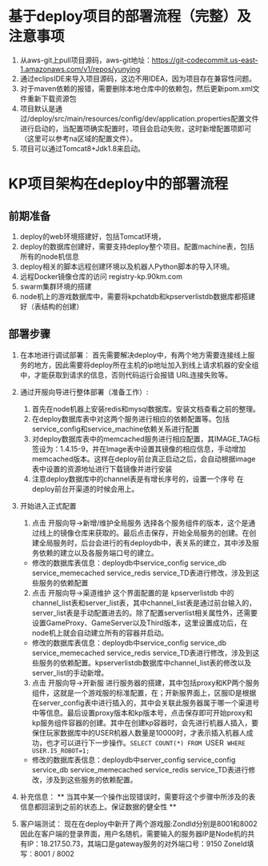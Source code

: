 # 基于deploy项目的部署流程（完整）及注意事项
1. 从aws-git上pull项目源码，aws-git地址：https://git-codecommit.us-east-1.amazonaws.com/v1/repos/yunying
2. 通过eclipsIDE来导入项目源码，这边不用IDEA，因为项目存在兼容性问题。
3. 对于maven依赖的报错，需要删除本地仓库中的依赖包，然后更新pom.xml文件重新下载资源包
4. 项目默认是通过/deploy/src/main/resources/config/dev/application.properties配置文件进行启动的，当配置项确实配置时，项目会启动失败，这时新增配置项即可（这里可以参考na区域的配置文件）。
5. 项目可以通过Tomcat8+Jdk1.8来启动。

# KP项目架构在deploy中的部署流程
## 前期准备
1. deploy的web环境搭建好，包括Tomcat环境，
2. deploy的数据库创建好，需要支持deploy整个项目。配置machine表，包括所有的node机信息
3. deploy相关的脚本远程创建环境以及机器人Python脚本的导入环境。
4. 远程Docker镜像仓库的访问 registry-kp.90km.com
5. swarm集群环境的搭建
6. node机上的游戏数据库中，需要将kpchatdb和kpserverlistdb数据库都搭建好（表结构的创建）

## 部署步骤
1. 在本地进行调试部署：
首先需要解决deploy中，有两个地方需要连接线上服务的地方，因此需要将deploy所在主机的ip地址加入到线上请求机器的安全组中，才能获取到请求的信息，否则代码运行会报错 URL连接失败等。

2. 通过开服向导进行整体部署（准备工作）:

    1. 首先在node机器上安装redis和mysql数据库。安装文档查看之前的整理。
    2. 在deploy数据库表中对这两个服务进行相应的依赖配置等。包括service_config和service_machine依赖关系进行配置
    3. 对deploy数据库表中的memcached服务进行相应配置，其IMAGE_TAG标签设为：1.4.15-9，并在Image表中设置其镜像的相应信息，手动增加memcached版本。这样在deploy前台真正启动之后，会自动根据image表中设置的资源地址进行下载镜像并进行安装
    4. 注意deploy数据库中的channel表是有增长序号的，设置一个序号 在deploy前台开渠道的时候会用上。

3. 开始进入正式配置

    1. 点击 开服向导->新增/维护全局服务 选择各个服务组件的版本，这个是通过线上的镜像仓库来获取的。最后点击保存，开始全局服务的创建。在创建全局服务时，后台会进行的有deploydb中，表关系的建立，其中涉及服务依赖的建立以及各服务端口号的建立。
    + 修改的数据库表信息：deploydb中service_config service_db service_memecached service_redis service_TD表进行修改，涉及到这些服务的依赖配置

    2. 点击 开服向导->渠道维护 这个界面配置的是 kpserverlistdb 中的channel_list表和server_list表，其中channel_list表是通过前台输入的，server_list表是手动配置进去的。除了配置serverlist相关属性外，还需要设置GameProxy、GameServer以及Third版本，这里设置成功后，在node机上就会自动建立所有的容器并启动。
    + 修改的数据库表信息：deploydb中service_config service_db service_memecached service_redis service_TD表进行修改，涉及到这些服务的依赖配置。kpserverlistdb数据库中channel_list表的修改以及server_list的手动新增。

    3. 点击 开服向导->开新服 进行服务器的搭建，其中包括proxy和KP两个服务组件，这就是一个游戏服的标准配置，在；开新服界面上，区服ID是根据在server_config表中进行插入的，其中会关联此服务器属于哪一个渠道号中等信息。最后设置proxy版本和kp版本号，点击保存即可开始proxy和kp服务组件容器的创建。其中在创建kp容器时，会先进行机器人插入，要保住玩家数据库中的USER机器人数量是10000时，才表示插入机器人成功，也才可以进行下一步操作。`SELECT COUNT(*) FROM `USER` WHERE USER.IS_ROBOT=1;`
    + 修改的数据库表信息：deploydb中server_config service_config service_db service_memecached service_redis service_TD表进行修改，涉及到这些服务的依赖配置。

4. 补充信息：
** 当其中某一个操作出现错误时，需要将这个步骤中所涉及的表信息都回滚到之前的状态上。保证数据的健全性 **

5. 客户端测试：
现在在deploy中新开了两个游戏服:ZondId分别是8001和8002
因此在客户端的登录界面，用户名随机，需要输入的服务器IP是Node机的共有IP：18.217.50.73，其端口是gateway服务的对外端口号：9150 ZoneId填写：8001 / 8002
